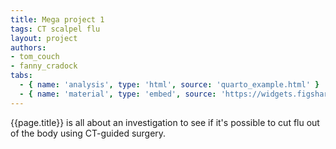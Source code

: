 ```yaml
---
title: Mega project 1
tags: CT scalpel flu
layout: project
authors:
- tom_couch
- fanny_cradock
tabs:
  - { name: 'analysis', type: 'html', source: 'quarto_example.html' }
  - { name: 'material', type: 'embed', source: 'https://widgets.figshare.com/articles/22633606/embed?show_title=1'}
---
```


{{page.title}} is all about an investigation to see if it's possible to cut flu out of the body using CT-guided surgery.

